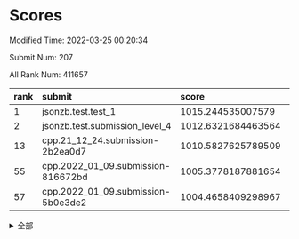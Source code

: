 # Scores

Modified Time: 2022-03-25 00:20:34

Submit Num: 207

All Rank Num: 411657

| rank |               submit               |       score        |       sigma        | pk_num |
| :--- | :--------------------------------- | :----------------- | :----------------- | :----- |
| 1    | jsonzb.test.test_1                 | 1015.244535007579  | 0.8566155857221975 | 7958   |
| 2    | jsonzb.test.submission_level_4     | 1012.6321684463564 | 0.7993200761139848 | 7957   |
| 13   | cpp.21_12_24.submission-2b2ea0d7   | 1010.5827625789509 | 0.7494957639184674 | 7955   |
| 55   | cpp.2022_01_09.submission-816672bd | 1005.3778187881654 | 0.7208668724218168 | 7948   |
| 57   | cpp.2022_01_09.submission-5b0e3de2 | 1004.4658409298967 | 0.7225017513512428 | 7956   |


<details>
<summary>全部</summary>

| rank |                 submit                 |       score        |       sigma        | pk_num |
| :--- | :------------------------------------- | :----------------- | :----------------- | :----- |
| 1    | jsonzb.test.test_1                     | 1015.244535007579  | 0.8566155857221975 | 7958   |
| 2    | jsonzb.test.submission_level_4         | 1012.6321684463564 | 0.7993200761139848 | 7957   |
| 3    | gobigger.level_3.submission_level_3_30 | 1011.8884263331173 | 0.7914552591606314 | 7953   |
| 4    | gobigger.level_3.submission_level_3_26 | 1011.172948816991  | 0.7805493435586435 | 7953   |
| 5    | gobigger.level_3.submission_level_3_11 | 1011.137575589054  | 0.7622735363013554 | 7956   |
| 6    | gobigger.level_3.submission_level_3_49 | 1011.0178494962425 | 0.7604699550771665 | 7954   |
| 7    | gobigger.level_3.submission_level_3_23 | 1010.9017625455656 | 0.7628876188528578 | 7956   |
| 8    | gobigger.level_3.submission_level_3_13 | 1010.8790539735443 | 0.7702854172704948 | 7956   |
| 9    | gobigger.level_3.submission_level_3_18 | 1010.877989239674  | 0.7764818866809388 | 7954   |
| 10   | gobigger.level_3.submission_level_3_25 | 1010.8456142983866 | 0.7618712434887013 | 7958   |
| 11   | gobigger.level_3.submission_level_3_22 | 1010.8148280870854 | 0.7637342523505073 | 7953   |
| 12   | gobigger.level_3.submission_level_3_34 | 1010.6609648427534 | 0.7541487184375018 | 7955   |
| 13   | cpp.21_12_24.submission-2b2ea0d7       | 1010.5827625789509 | 0.7494957639184674 | 7955   |
| 14   | gobigger.level_3.submission_level_3_40 | 1010.562189625422  | 0.7652807070699631 | 7959   |
| 15   | gobigger.level_3.submission_level_3_27 | 1010.5052427002461 | 0.7739570708923926 | 7952   |
| 16   | gobigger.level_3.submission_level_3_10 | 1010.4751949618916 | 0.7467785451705383 | 7949   |
| 17   | gobigger.level_3.submission_level_3_7  | 1010.4417367895543 | 0.768004637665538  | 7958   |
| 18   | gobigger.level_3.submission_level_3_9  | 1010.4404070795156 | 0.7554281233812086 | 7953   |
| 19   | gobigger.level_3.submission_level_3_6  | 1010.329876027157  | 0.738819658787731  | 7952   |
| 20   | gobigger.level_3.submission_level_3_28 | 1010.2155404127253 | 0.7444048206498074 | 7952   |
| 21   | gobigger.level_3.submission_level_3_42 | 1010.1411141146599 | 0.7520325417204    | 7956   |
| 22   | gobigger.level_3.submission_level_3_24 | 1010.1214525951098 | 0.7568228853752789 | 7956   |
| 23   | gobigger.level_3.submission_level_3_36 | 1010.1145421823685 | 0.7826820254178225 | 7956   |
| 24   | gobigger.level_3.submission_level_3_19 | 1010.0962109638618 | 0.7630360307390927 | 7954   |
| 25   | gobigger.level_3.submission_level_3_46 | 1010.094014122029  | 0.7662050899756983 | 7958   |
| 26   | gobigger.level_3.submission_level_3_39 | 1010.0137098979188 | 0.7637007491447818 | 7957   |
| 27   | gobigger.level_3.submission_level_3_21 | 1009.9915466230397 | 0.7694800129568466 | 7957   |
| 28   | gobigger.level_3.submission_level_3_15 | 1009.8524223420758 | 0.761384387927685  | 7960   |
| 29   | gobigger.level_3.submission_level_3_33 | 1009.8491078606093 | 0.7454599848724922 | 7953   |
| 30   | gobigger.level_3.submission_level_3_44 | 1009.7552529338677 | 0.76193233008938   | 7957   |
| 31   | gobigger.level_3.submission_level_3_43 | 1009.7103106883518 | 0.74369081967503   | 7955   |
| 32   | gobigger.level_3.submission_level_3_20 | 1009.6569205238919 | 0.7532233671113481 | 7952   |
| 33   | gobigger.level_3.submission_level_3_32 | 1009.6358072224923 | 0.7643689594807007 | 7953   |
| 34   | gobigger.level_3.submission_level_3_5  | 1009.602336306792  | 0.7510004990116079 | 7957   |
| 35   | gobigger.level_3.submission_level_3_1  | 1009.505358622504  | 0.768522646742336  | 7952   |
| 36   | gobigger.level_3.submission_level_3_45 | 1009.4982372056223 | 0.756425042728073  | 7951   |
| 37   | gobigger.level_3.submission_level_3_2  | 1009.4771252743385 | 0.7591318516838002 | 7957   |
| 38   | gobigger.level_3.submission_level_3_41 | 1009.3572106056207 | 0.7539503911590542 | 7959   |
| 39   | gobigger.level_3.submission_level_3_4  | 1009.3386852854889 | 0.7673953258361226 | 7953   |
| 40   | gobigger.level_3.submission_level_3_3  | 1009.2558897735483 | 0.7479143143583877 | 7956   |
| 41   | gobigger.level_3.submission_level_3_14 | 1009.2473738003442 | 0.7533311392756432 | 7953   |
| 42   | gobigger.level_3.submission_level_3_35 | 1009.2150665532062 | 0.7677351293407532 | 7955   |
| 43   | gobigger.level_3.submission_level_3_38 | 1009.1331388543654 | 0.7407826549256241 | 7954   |
| 44   | gobigger.level_3.submission_level_3_0  | 1009.1081413780566 | 0.7520661900005324 | 7959   |
| 45   | gobigger.level_3.submission_level_3_8  | 1009.1068896895378 | 0.748565493381853  | 7953   |
| 46   | gobigger.level_3.submission_level_3_37 | 1008.7044530191997 | 0.7408028684317518 | 7956   |
| 47   | gobigger.level_3.submission_level_3_12 | 1008.7002836022302 | 0.7293700972912143 | 7959   |
| 48   | gobigger.level_3.submission_level_3_16 | 1008.6983285278892 | 0.7276491401810549 | 7957   |
| 49   | gobigger.level_3.submission_level_3_48 | 1008.6171806703386 | 0.7600469369778292 | 7959   |
| 50   | gobigger.level_3.submission_level_3_29 | 1008.4937577334947 | 0.7349873414424998 | 7958   |
| 51   | gobigger.level_3.submission_level_3_47 | 1008.3615639669122 | 0.7297627220122562 | 7955   |
| 52   | gobigger.level_3.submission_level_3_17 | 1008.3170381809432 | 0.7445227504534142 | 7954   |
| 53   | gobigger.level_3.submission_level_3_31 | 1008.0415261601006 | 0.7333758260739908 | 7956   |
| 54   | gobigger.level_1.submission_level_1_19 | 1005.4515811439071 | 0.7196103640954469 | 7950   |
| 55   | cpp.2022_01_09.submission-816672bd     | 1005.3778187881654 | 0.7208668724218168 | 7948   |
| 56   | gobigger.level_1.submission_level_1_2  | 1005.1125697989618 | 0.7148825247023898 | 7952   |
| 57   | cpp.2022_01_09.submission-5b0e3de2     | 1004.4658409298967 | 0.7225017513512428 | 7956   |
| 58   | gobigger.level_1.submission_level_1_12 | 1004.3514555621689 | 0.731662237813831  | 7957   |
| 59   | gobigger.level_1.submission_level_1_17 | 1004.3369333420965 | 0.7148586150486531 | 7950   |
| 60   | gobigger.level_1.submission_level_1_32 | 1004.2797285074421 | 0.7206898416346849 | 7951   |
| 61   | gobigger.level_1.submission_level_1_9  | 1004.2336109563495 | 0.7144897508495218 | 7953   |
| 62   | gobigger.level_1.submission_level_1_14 | 1004.2231393504649 | 0.716229000151241  | 7956   |
| 63   | gobigger.level_1.submission_level_1_49 | 1004.1652201650429 | 0.710480549767807  | 7954   |
| 64   | gobigger.level_1.submission_level_1_4  | 1004.0794167131952 | 0.7250453783238114 | 7954   |
| 65   | gobigger.level_1.submission_level_1_35 | 1004.0553192372253 | 0.7194736819567321 | 7957   |
| 66   | gobigger.level_1.submission_level_1_36 | 1003.9198221888116 | 0.7121624174889334 | 7951   |
| 67   | gobigger.level_1.submission_level_1_8  | 1003.918678858318  | 0.7144781200908364 | 7956   |
| 68   | gobigger.level_1.submission_level_1_45 | 1003.8871666288333 | 0.7188249842337421 | 7960   |
| 69   | gobigger.level_1.submission_level_1_22 | 1003.8276783678955 | 0.7242657505212197 | 7959   |
| 70   | gobigger.level_1.submission_level_1_41 | 1003.795018198087  | 0.7034479205207397 | 7954   |
| 71   | gobigger.level_1.submission_level_1_33 | 1003.7732944574734 | 0.7212570233409199 | 7957   |
| 72   | gobigger.level_1.submission_level_1_27 | 1003.7512398407725 | 0.7073475914012138 | 7954   |
| 73   | gobigger.level_1.submission_level_1_37 | 1003.7006708725613 | 0.7088305743887814 | 7953   |
| 74   | gobigger.level_1.submission_level_1_23 | 1003.6586172945374 | 0.7247933385113537 | 7953   |
| 75   | gobigger.level_1.submission_level_1_38 | 1003.6457607079482 | 0.712908861792446  | 7951   |
| 76   | gobigger.level_1.submission_level_1_40 | 1003.636682514274  | 0.7073856104295135 | 7955   |
| 77   | gobigger.level_1.submission_level_1_6  | 1003.6066551876391 | 0.713294464979223  | 7953   |
| 78   | gobigger.level_1.submission_level_1_0  | 1003.5334866202154 | 0.7158096237810614 | 7955   |
| 79   | gobigger.level_1.submission_level_1_13 | 1003.4412967633775 | 0.7110693056114233 | 7957   |
| 80   | gobigger.level_1.submission_level_1_42 | 1003.3476966279463 | 0.7202321448430158 | 7956   |
| 81   | gobigger.level_1.submission_level_1_1  | 1003.3335464479404 | 0.7070401017763582 | 7958   |
| 82   | gobigger.level_1.submission_level_1_5  | 1003.2866821124258 | 0.7227004585057194 | 7958   |
| 83   | gobigger.level_1.submission_level_1_46 | 1003.23899806785   | 0.709547191460431  | 7955   |
| 84   | gobigger.level_1.submission_level_1_44 | 1003.2159515131856 | 0.7206756750798149 | 7958   |
| 85   | gobigger.level_1.submission_level_1_21 | 1003.2139681689997 | 0.6980345199397964 | 7957   |
| 86   | gobigger.level_1.submission_level_1_39 | 1003.1793711222127 | 0.7163532143904523 | 7951   |
| 87   | gobigger.level_1.submission_level_1_3  | 1003.1761637460196 | 0.7198817259696452 | 7958   |
| 88   | gobigger.level_1.submission_level_1_26 | 1003.1079140377515 | 0.7297719988751978 | 7956   |
| 89   | gobigger.level_1.submission_level_1_30 | 1003.0617643781675 | 0.7245907791391357 | 7959   |
| 90   | gobigger.level_1.submission_level_1_31 | 1002.8702796647281 | 0.7135922026983701 | 7949   |
| 91   | gobigger.level_1.submission_level_1_47 | 1002.8410172584169 | 0.7046152695660984 | 7958   |
| 92   | gobigger.level_1.submission_level_1_34 | 1002.8063071837767 | 0.7175995355413862 | 7959   |
| 93   | gobigger.level_1.submission_level_1_48 | 1002.795389249871  | 0.7149816041961403 | 7957   |
| 94   | gobigger.level_1.submission_level_1_11 | 1002.7003757399489 | 0.7237243808335064 | 7951   |
| 95   | gobigger.level_1.submission_level_1_28 | 1002.5709197919109 | 0.7065770738937313 | 7949   |
| 96   | gobigger.level_1.submission_level_1_16 | 1002.5499571523953 | 0.709863499869512  | 7956   |
| 97   | gobigger.level_1.submission_level_1_10 | 1002.513864772035  | 0.7182587897558034 | 7950   |
| 98   | gobigger.level_1.submission_level_1_25 | 1002.472652361274  | 0.7015599096138515 | 7957   |
| 99   | gobigger.level_1.submission_level_1_15 | 1002.3755387035928 | 0.7184382987528773 | 7949   |
| 100  | gobigger.level_1.submission_level_1_29 | 1002.3674375466522 | 0.7015177836260026 | 7960   |
| 101  | gobigger.level_1.submission_level_1_24 | 1002.358698535073  | 0.7010042701080825 | 7951   |
| 102  | gobigger.level_1.submission_level_1_20 | 1002.2404279158142 | 0.7162464007771944 | 7958   |
| 103  | gobigger.level_1.submission_level_1_43 | 1002.1301290024176 | 0.7102252871288594 | 7954   |
| 104  | gobigger.level_1.submission_level_1_7  | 1001.9522864001189 | 0.7070991719167992 | 7955   |
| 105  | gobigger.level_1.submission_level_1_18 | 1000.4537280404995 | 0.7004338192840726 | 7955   |
| 106  | gobigger.random.submission_random_31   | 997.8742263254733  | 0.7149166617032513 | 7953   |
| 107  | gobigger.random.submission_random_49   | 997.5835666288265  | 0.7057981611052283 | 7956   |
| 108  | gobigger.random.submission_random_8    | 997.1881881964365  | 0.7068955202281099 | 7959   |
| 109  | gobigger.random.submission_random_19   | 997.163248772556   | 0.7186606250595811 | 7951   |
| 110  | gobigger.random.submission_random_12   | 997.0745505763242  | 0.6992999188961856 | 7954   |
| 111  | gobigger.random.submission_random_45   | 997.0570975275139  | 0.6943046175369085 | 7952   |
| 112  | gobigger.random.submission_random_15   | 996.8868094787252  | 0.7030164500914369 | 7953   |
| 113  | gobigger.random.submission_random_2    | 996.8389617278962  | 0.7091447080832506 | 7953   |
| 114  | gobigger.random.submission_random_35   | 996.7829708098232  | 0.7160280429304068 | 7957   |
| 115  | gobigger.random.submission_random_13   | 996.7512206373239  | 0.7236129750780015 | 7956   |
| 116  | gobigger.random.submission_random_23   | 996.5401020037708  | 0.6993881711377515 | 7955   |
| 117  | gobigger.random.submission_random_41   | 996.4443902619552  | 0.7130021794392991 | 7951   |
| 118  | gobigger.random.submission_random_37   | 996.4440896627067  | 0.7041956103700218 | 7954   |
| 119  | gobigger.random.submission_random_9    | 996.4230010497672  | 0.7188957465747597 | 7954   |
| 120  | gobigger.random.submission_random_39   | 996.3976883880673  | 0.70911201433572   | 7955   |
| 121  | gobigger.random.submission_random_6    | 996.3716380945473  | 0.707047262445709  | 7952   |
| 122  | gobigger.random.submission_random_4    | 996.3684764529411  | 0.7207111981563257 | 7954   |
| 123  | gobigger.random.submission_random_40   | 996.3609200551989  | 0.7080062225655159 | 7953   |
| 124  | gobigger.random.submission_random_24   | 996.2838087178669  | 0.6996659731591964 | 7956   |
| 125  | gobigger.random.submission_random_30   | 996.2692145109497  | 0.7063215501829819 | 7957   |
| 126  | gobigger.random.submission_random_14   | 996.2321816126694  | 0.7269630335797601 | 7952   |
| 127  | gobigger.random.submission_random_20   | 996.1921555554472  | 0.7180574772474622 | 7952   |
| 128  | gobigger.random.submission_random_7    | 996.1328469358168  | 0.7128077192725301 | 7957   |
| 129  | gobigger.random.submission_random_48   | 996.0653202469114  | 0.7082788485687381 | 7949   |
| 130  | gobigger.random.submission_random_11   | 996.0560567742353  | 0.7070307363252105 | 7956   |
| 131  | gobigger.random.submission_random_5    | 996.0196485270463  | 0.7128983643163271 | 7955   |
| 132  | gobigger.random.submission_random_47   | 995.9692117043614  | 0.7019470550878658 | 7955   |
| 133  | gobigger.random.submission_random_28   | 995.9301233310383  | 0.7114398021302417 | 7955   |
| 134  | gobigger.random.submission_random_43   | 995.9254375675062  | 0.7016711089127015 | 7955   |
| 135  | gobigger.random.submission_random_21   | 995.893492900826   | 0.7118205843535106 | 7958   |
| 136  | gobigger.random.submission_random_27   | 995.8449405708297  | 0.7073576839872396 | 7955   |
| 137  | gobigger.random.submission_random_17   | 995.7610026434633  | 0.7048459679084808 | 7953   |
| 138  | gobigger.random.submission_random_34   | 995.747486176452   | 0.709729655798091  | 7956   |
| 139  | gobigger.random.submission_random_46   | 995.7408230504982  | 0.7105665381581497 | 7952   |
| 140  | gobigger.random.submission_random_0    | 995.728323516618   | 0.7078371088310366 | 7955   |
| 141  | gobigger.random.submission_random_44   | 995.7205327603468  | 0.715869458708036  | 7956   |
| 142  | gobigger.random.submission_random_18   | 995.6357106225814  | 0.7175564701279739 | 7952   |
| 143  | gobigger.random.submission_random_10   | 995.6289897664583  | 0.7035482093224034 | 7953   |
| 144  | gobigger.random.submission_random_32   | 995.5948247116584  | 0.7128009959457914 | 7953   |
| 145  | gobigger.random.submission_random_36   | 995.5935849101501  | 0.6984335739060693 | 7952   |
| 146  | gobigger.random.submission_random_29   | 995.5582144144446  | 0.7137476023308603 | 7958   |
| 147  | gobigger.random.submission_random_1    | 995.5452424558498  | 0.7195365832006411 | 7951   |
| 148  | gobigger.random.submission_random_3    | 995.4743685813934  | 0.7041345739014006 | 7956   |
| 149  | gobigger.random.submission_random_33   | 995.393565320559   | 0.7123152248474017 | 7953   |
| 150  | gobigger.random.submission_random_16   | 995.3302405410668  | 0.7078317294312813 | 7961   |
| 151  | gobigger.random.submission_random_26   | 995.1896676929433  | 0.7112402155027351 | 7950   |
| 152  | gobigger.random.submission_random_25   | 995.0484718053561  | 0.7124679508751611 | 7954   |
| 153  | gobigger.random.submission_random_38   | 995.026163572558   | 0.716378502693571  | 7957   |
| 154  | gobigger.random.submission_random_22   | 994.9969804922413  | 0.7240420959018606 | 7954   |
| 155  | gobigger.level_2.submission_level_2_21 | 994.8868818872179  | 0.7352727107707367 | 7956   |
| 156  | gobigger.random.submission_random_42   | 994.883262298485   | 0.7203202446732625 | 7954   |
| 157  | gobigger.level_2.submission_level_2_30 | 993.6497933351797  | 0.7385227808946511 | 7953   |
| 158  | gobigger.level_2.submission_level_2_24 | 993.5858906871707  | 0.7257439952394    | 7956   |
| 159  | gobigger.level_2.submission_level_2_9  | 993.3989258785629  | 0.7416361276801099 | 7953   |
| 160  | gobigger.level_2.submission_level_2_34 | 993.2834791246765  | 0.7511694875388613 | 7955   |
| 161  | gobigger.level_2.submission_level_2_48 | 993.2418801139588  | 0.7306654937232312 | 7955   |
| 162  | gobigger.level_2.submission_level_2_8  | 993.0782349406077  | 0.7537022918580735 | 7957   |
| 163  | gobigger.level_2.submission_level_2_43 | 993.0230997035001  | 0.7470983082247176 | 7957   |
| 164  | gobigger.level_2.submission_level_2_19 | 992.965469749639   | 0.761569242907849  | 7955   |
| 165  | gobigger.level_2.submission_level_2_49 | 992.8694079454983  | 0.7490638170046104 | 7955   |
| 166  | gobigger.level_2.submission_level_2_6  | 992.8511409607945  | 0.7434382295031738 | 7953   |
| 167  | gobigger.level_2.submission_level_2_13 | 992.8435348612473  | 0.7374196226209534 | 7955   |
| 168  | gobigger.level_2.submission_level_2_22 | 992.827781844169   | 0.7534448679150945 | 7956   |
| 169  | gobigger.level_2.submission_level_2_44 | 992.6106327326077  | 0.7292629986079351 | 7956   |
| 170  | gobigger.level_2.submission_level_2_5  | 992.6079785691095  | 0.7391533406064189 | 7948   |
| 171  | gobigger.level_2.submission_level_2_29 | 992.5932994937242  | 0.749397121237207  | 7958   |
| 172  | gobigger.level_2.submission_level_2_18 | 992.540444899434   | 0.7542659665179158 | 7955   |
| 173  | gobigger.level_2.submission_level_2_35 | 992.4445825800792  | 0.7439978575213663 | 7954   |
| 174  | gobigger.level_2.submission_level_2_39 | 992.4288782812473  | 0.7544970269855696 | 7957   |
| 175  | gobigger.level_2.submission_level_2_10 | 992.3754635002739  | 0.7307598726783289 | 7954   |
| 176  | gobigger.level_2.submission_level_2_2  | 992.3537976789405  | 0.7485096755350699 | 7957   |
| 177  | gobigger.level_2.submission_level_2_33 | 992.3523250058101  | 0.739631471642344  | 7953   |
| 178  | gobigger.level_2.submission_level_2_45 | 992.2667527069217  | 0.7462229297002474 | 7956   |
| 179  | gobigger.level_2.submission_level_2_47 | 992.2020473281251  | 0.7241210347134672 | 7955   |
| 180  | gobigger.level_2.submission_level_2_23 | 992.172813764052   | 0.7375723123336586 | 7951   |
| 181  | gobigger.level_2.submission_level_2_20 | 992.1557941988157  | 0.7538688346854318 | 7950   |
| 182  | gobigger.level_2.submission_level_2_28 | 992.1442859437315  | 0.739367480077987  | 7957   |
| 183  | gobigger.level_2.submission_level_2_1  | 992.1393200402865  | 0.7468164451034018 | 7959   |
| 184  | gobigger.level_2.submission_level_2_38 | 992.1374613676701  | 0.7385546688430537 | 7948   |
| 185  | gobigger.level_2.submission_level_2_16 | 992.1268209664513  | 0.7304744496615204 | 7958   |
| 186  | gobigger.level_2.submission_level_2_32 | 992.0320522513875  | 0.7451752028426364 | 7954   |
| 187  | gobigger.level_2.submission_level_2_40 | 992.0035543371016  | 0.7435197022576628 | 7954   |
| 188  | gobigger.level_2.submission_level_2_3  | 991.8661275613993  | 0.7522395290243391 | 7953   |
| 189  | gobigger.level_2.submission_level_2_27 | 991.8364267528593  | 0.7477405071580943 | 7955   |
| 190  | gobigger.level_2.submission_level_2_15 | 991.6260984950146  | 0.722594332012805  | 7951   |
| 191  | gobigger.level_2.submission_level_2_14 | 991.6157112410347  | 0.7571167521181503 | 7954   |
| 192  | gobigger.level_2.submission_level_2_42 | 991.5967377089064  | 0.7352506573758207 | 7958   |
| 193  | gobigger.level_2.submission_level_2_17 | 991.5897266709837  | 0.7683578956961997 | 7955   |
| 194  | gobigger.level_2.submission_level_2_46 | 991.4100015924774  | 0.7477490954330472 | 7957   |
| 195  | gobigger.level_2.submission_level_2_26 | 991.3968014260226  | 0.7629200625486308 | 7954   |
| 196  | gobigger.level_2.submission_level_2_4  | 991.3362343066788  | 0.7334463400926371 | 7953   |
| 197  | gobigger.level_2.submission_level_2_31 | 991.2923719141554  | 0.7595004686241684 | 7958   |
| 198  | gobigger.level_2.submission_level_2_0  | 991.1957309482649  | 0.7992006598266564 | 7957   |
| 199  | gobigger.level_2.submission_level_2_12 | 990.6837226842122  | 0.7622149274910663 | 7954   |
| 200  | gobigger.level_2.submission_level_2_11 | 990.6661630317877  | 0.7491025732230305 | 7951   |
| 201  | gobigger.level_2.submission_level_2_41 | 990.5787806817254  | 0.7693616527708368 | 7954   |
| 202  | gobigger.level_2.submission_level_2_37 | 990.509568231464   | 0.7510536611643467 | 7958   |
| 203  | gobigger.level_2.submission_level_2_25 | 990.4937032566772  | 0.7737106758918078 | 7956   |
| 204  | gobigger.level_2.submission_level_2_7  | 990.3580947531018  | 0.7936973507533798 | 7955   |
| 205  | gobigger.level_2.submission_level_2_36 | 988.5480602616606  | 0.7966299861997893 | 7951   |
| 206  | gobigger.none.submission_none_0        | 980.8243285079036  | 1.2472396562339692 | 7959   |
| 207  | gobigger.none.submission_none_1        | 976.0704229425944  | 1.4734193428976279 | 7954   |

</details>